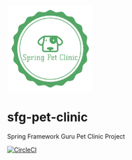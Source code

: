 ![Logo](pet-clinic-web/src/main/resources/logo.png)

# sfg-pet-clinic

Spring Framework Guru Pet Clinic Project

[![CircleCI](https://circleci.com/gh/kschafer2/sfg-pet-clinic.svg?style=svg)](https://circleci.com/gh/kschafer2/sfg-pet-clinic)


